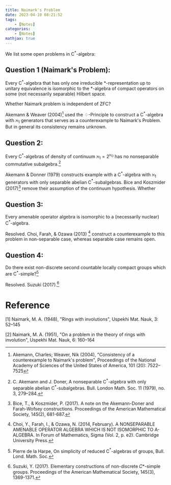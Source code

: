 ```yaml
---
title: Naimark's Problem
date: 2023-04-10 08:21:52
tags:
    - [Notes]
categories:
    - [Notes]
mathjax: true
---
```


We list some open problems in C$^{*}$-algebra:

## Question 1 (Naimark's Problem):  
Every C$^{*}$-algebra that has only one irreducible $*$-representation up to unitary equivalence is isomorphic to the $*$-algebra of compact operators on some (not necessarily separable) Hilbert space.

Whether Naimark problem is  independent of $\mathsf{ZFC}$?

Akemann & Weaver (2004)[^1] used the $\diamondsuit$-Principle to construct a C$^{*}$-algebra with $\aleph _{1}$ generators that serves as a counterexample to Naimark's Problem. But in general its consistency remains unknown. 

[^1]: Akemann, Charles; Weaver, Nik (2004), "Consistency of a counterexample to Naimark's problem", Proceedings of the National Academy of Sciences of the United States of America, 101 (20): 7522–7525



## Question 2:  


Every C$^{*}$-algebras of density of continuum $\aleph_{1} = 2^{\aleph_{0}}$ has no nonseparable commutative subalgebra.[^2]

Akemann & Donner (1979) constructs example with a C$^{*}$-algebra with $\aleph _{1}$ generators with only separable abelian C$^{*}$-subalgebras. Bice and Koszmider (2017)[^3] remove their assumption of the continuum hypothesis. Whether 


[^2]: C. Akemann and J. Doner, A nonseparable C$^{*}$-algebra with only separable abelian C$^{*}$-subalgebras. Bull. London Math. Soc. 11 (1979), no. 3, 279–284.

[^3]: Bice, T., & Koszmider, P. (2017). A note on the Akemann-Doner and Farah-Wofsey constructions. Proceedings of the American Mathematical Society, 145(2), 681-687.



## Question 3:  

Every amenable operator algebra is isomorphic to a (necessarily nuclear) C$^{*}$-algebra.


Resolved. Choi, Farah, & Ozawa (2013) [^4] construct a counterexample to this problem in non-separable case, whereas separable case remains open.


[^4]: Choi, Y., Farah, I., & Ozawa, N. (2014, February). A NONSEPARABLE AMENABLE OPERATOR ALGEBRA WHICH IS NOT ISOMORPHIC TO A-ALGEBRA. In Forum of Mathematics, Sigma (Vol. 2, p. e2). Cambridge University Press.


## Question 4:  

Do there exist non-discrete second countable locally compact groups which are C$^{*}$-simple?[^5]

[^5]: Pierre de la Harpe, On simplicity of reduced C$^{*}$-algebras of groups, Bull. Lond. Math. Soc.

Resolved. Suzuki (2017).[^6] 


[^6]: Suzuki, Y. (2017). Elementary constructions of non-discrete 𝐶*-simple groups. Proceedings of the American Mathematical Society, 145(3), 1369-1371.


# Reference

[1] Naimark, M. A. (1948), "Rings with involutions", Uspekhi Mat. Nauk, 3: 52–145

[2] Naimark, M. A. (1951), "On a problem in the theory of rings with involution", Uspekhi Mat. Nauk, 6: 160–164